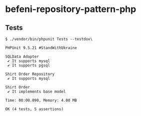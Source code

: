 # befeni-repository-pattern-php


## Tests
```
$ ./vendor/bin/phpunit Tests --testdox\

PHPUnit 9.5.21 #StandWithUkraine

SQLData Adapter
 ✔ It supports mysql
 ✔ It supports pgsql

Shirt Order Repository
 ✔ It supports mysql

Shirt Order
 ✔ It implements base model

Time: 00:00.090, Memory: 4.00 MB

OK (4 tests, 5 assertions)
```
